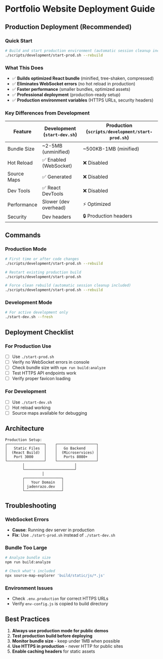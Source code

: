 # Portfolio Website Deployment Guide

## Production Deployment (Recommended)

### Quick Start
```bash
# Build and start production environment (automatic session cleanup included)
./scripts/development/start-prod.sh --rebuild
```

### What This Does
- ✅ **Builds optimized React bundle** (minified, tree-shaken, compressed)
- ✅ **Eliminates WebSocket errors** (no hot reload in production)
- ✅ **Faster performance** (smaller bundles, optimized assets)
- ✅ **Professional deployment** (production-ready setup)
- ✅ **Production environment variables** (HTTPS URLs, security headers)

### Key Differences from Development

| Feature | Development (`start-dev.sh`) | Production (`scripts/development/start-prod.sh`) |
|---------|------------------------------|------------------------------|
| Bundle Size | ~2-5MB (unminified) | ~500KB-1MB (minified) |
| Hot Reload | ✅ Enabled (WebSocket) | ❌ Disabled |
| Source Maps | ✅ Generated | ❌ Disabled |
| Dev Tools | ✅ React DevTools | ❌ Disabled |
| Performance | Slower (dev overhead) | ⚡ Optimized |
| Security | Dev headers | 🔒 Production headers |

## Commands

### Production Mode
```bash
# First time or after code changes
./scripts/development/start-prod.sh --rebuild

# Restart existing production build
./scripts/development/start-prod.sh

# Force clean rebuild (automatic session cleanup included)
./scripts/development/start-prod.sh --rebuild
```

### Development Mode
```bash
# For active development only
./start-dev.sh --fresh
```

## Deployment Checklist

### For Production Use
- [ ] Use `./start-prod.sh`
- [ ] Verify no WebSocket errors in console
- [ ] Check bundle size with `npm run build:analyze`
- [ ] Test HTTPS API endpoints work
- [ ] Verify proper favicon loading

### For Development
- [ ] Use `./start-dev.sh` 
- [ ] Hot reload working
- [ ] Source maps available for debugging

## Architecture

```
Production Setup:
┌─────────────────┐    ┌──────────────────┐
│   Static Files  │    │   Go Backend     │
│  (React Build)  │    │  (Microservices) │
│   Port 3000     │    │   Ports 8080+    │
└─────────────────┘    └──────────────────┘
        │                       │
        └───────────────────────┘
                 │
        ┌─────────────────┐
        │   Your Domain   │
        │ jadenrazo.dev   │
        └─────────────────┘
```

## Troubleshooting

### WebSocket Errors
- **Cause**: Running dev server in production
- **Fix**: Use `./start-prod.sh` instead of `./start-dev.sh`

### Bundle Too Large
```bash
# Analyze bundle size
npm run build:analyze

# Check what's included
npx source-map-explorer 'build/static/js/*.js'
```

### Environment Issues
- Check `.env.production` for correct HTTPS URLs
- Verify `env-config.js` is copied to build directory

## Best Practices

1. **Always use production mode for public demos**
2. **Test production build before deploying**
3. **Monitor bundle size** - keep under 1MB when possible
4. **Use HTTPS in production** - never HTTP for public sites
5. **Enable caching headers** for static assets